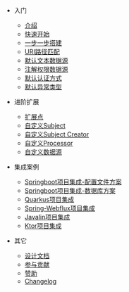 - 入门  
  - [介绍](cn/README.md "introduce")
  - [快速开始](cn/quickstart.md "quick start greatest")  
  - [一步一步搭建](cn/step-by-step.md)    
  - [URI路径匹配](cn/path-match.md)  
  - [默认文本数据源](cn/default-datasource.md)  
  - [注解权限数据源](cn/annotation-datasource.md)    
  - [默认认证方式](cn/default-auth.md)
  - [默认异常类型](cn/default-exception.md)  
  
- 进阶扩展
  - [扩展点](cn/extend-point.md)
  - [自定义Subject](cn/custom-subject.md)   
  - [自定义Subject Creator](cn/custom-subject-creator.md)
  - [自定义Processor](cn/custom-processor.md)
  - [自定义数据源](cn/custom-datasource.md)  
- 集成案例
  - [Springboot项目集成-配置文件方案](cn/sample-bootstrap.md)  
  - [Springboot项目集成-数据库方案](cn/sample-tom.md)  
  - [Quarkus项目集成](cn/sample-quarkus.md)   
  - [Spring-Webflux项目集成](cn/sample-spring-webflux.md)  
  - [Javalin项目集成](cn/sample-javalin.md)  
  - [Ktor项目集成](cn/sample-ktor.md)     

- 其它
  - [设计文档](cn/design.md)
  - [参与贡献](cn/contributing.md)
  - [赞助](cn/sponsor.md)   
  - [Changelog](https://github.com/tomsun28/sureness/releases ':ignore')
